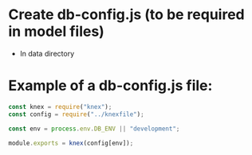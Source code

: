 # Create db-config.js (to be required in model files)

- In data directory

# Example of a db-config.js file:

```javascript
const knex = require("knex");
const config = require("../knexfile");

const env = process.env.DB_ENV || "development";

module.exports = knex(config[env]);
```
